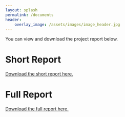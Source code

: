 ```yaml
---
layout: splash
permalink: /documents
header:
    overlay_image: /assets/images/image_header.jpg
---
```


You can view and download the project report below.

# Short Report

[Download the short report here.](/foresightinteractive/assets/pdfs/PlaceholderReport.pdf)
<object data="/foresightinteractive/assets/pdfs/PlaceholderReport.pdf" width="1000" height="1000" type='application/pdf'></object>


# Full Report

[Download the full report here.](/foresightinteractive/assets/pdfs/PlaceholderReport.pdf)
<object data="/foresightinteractive/assets/pdfs/PlaceholderReport.pdf" width="1000" height="1000" type='application/pdf'></object>
